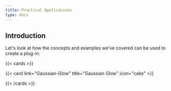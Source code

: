 ```yaml
---
title: Practical Applications
type: docs
---
```


## Introduction

Let's look at how the concepts and examples we've covered can be used to create a plug-in. 

{{< cards >}}

{{< card link="Gaussian-Glow" title="Gaussian Glow" icon="cake" >}}

{{< /cards >}}